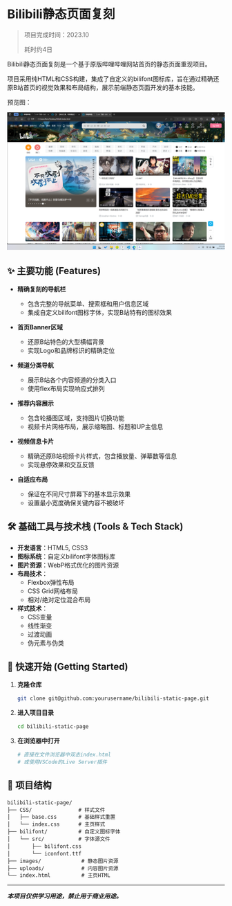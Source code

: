 # **Bilibili静态页面复刻**

> 项目完成时间：2023.10
>
> 耗时约4日

Bilibili静态页面复刻是一个基于原版哔哩哔哩网站首页的静态页面重现项目。

项目采用纯HTML和CSS构建，集成了自定义的bilifont图标库，旨在通过精确还原B站首页的视觉效果和布局结构，展示前端静态页面开发的基本技能。

预览图：

![image-20250926125926110](./README.assets/image-20250926125926110.png)

## **✨ 主要功能 (Features)**
- **精确复刻的导航栏**
  - 包含完整的导航菜单、搜索框和用户信息区域
  - 集成自定义bilifont图标字体，实现B站特有的图标效果

- **首页Banner区域**
  - 还原B站特色的大型横幅背景
  - 实现Logo和品牌标识的精确定位

- **频道分类导航**
  - 展示B站各个内容频道的分类入口
  - 使用flex布局实现响应式排列

- **推荐内容展示**
  - 包含轮播图区域，支持图片切换功能
  - 视频卡片网格布局，展示缩略图、标题和UP主信息

- **视频信息卡片**
  - 精确还原B站视频卡片样式，包含播放量、弹幕数等信息
  - 实现悬停效果和交互反馈

- **自适应布局**
  - 保证在不同尺寸屏幕下的基本显示效果
  - 设置最小宽度确保关键内容不被破坏

## 🛠️ 基础工具与技术栈 (Tools & Tech Stack)

- **开发语言**：HTML5, CSS3
- **图标系统**：自定义bilifont字体图标库
- **图片资源**：WebP格式优化的图片资源
- **布局技术**：
  - Flexbox弹性布局
  - CSS Grid网格布局
  - 相对/绝对定位混合布局
- **样式技术**：
  - CSS变量
  - 线性渐变
  - 过渡动画
  - 伪元素与伪类

## 🚀 快速开始 (Getting Started)
1. **克隆仓库**

   ```bash
   git clone git@github.com:yourusername/bilibili-static-page.git
   ```
   
1. **进入项目目录**

   ```bash
   cd bilibili-static-page
   ```
   
3. **在浏览器中打开**

   ```bash
   # 直接在文件浏览器中双击index.html
   # 或使用VSCode的Live Server插件
   ```

## 📁 项目结构

```html
bilibili-static-page/
├── CSS/               # 样式文件
│   ├── base.css       # 基础样式重置
│   └── index.css      # 主页样式
├── bilifont/          # 自定义图标字体
│   └── src/           # 字体源文件
│       ├── bilifont.css
│       └── iconfont.ttf
├── images/             # 静态图片资源
├── uploads/            # 内容图片资源
└── index.html          # 主页HTML
```



------

***本项目仅供学习用途，禁止用于商业用途。***